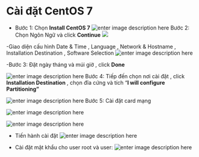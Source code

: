 ﻿# Cài đặt CentOS 7
- Bước 1: Chọn **Install CentOS 7**
![enter image description here](https://lh3.googleusercontent.com/B0PSwBFM86FUnUM5fpxU5oeYOM61QLPVXPetYfHmNLHzN0u9MkVvL2UmzXfl8zH75hwwitQf6-Y "bước 1")
Bước 2: Chọn Ngôn Ngữ và click **Continue**
![
](https://lh3.googleusercontent.com/OmoHy-2Nzko6VCGfFWCc3QVzTFxJulLHBk3mwvU10IwIhy0icphZbdX8LD74X_JCxY76j5FkODI "bước 2")

-Giao diện cấu hình Date & Time , Language , Network & Hostname , Installation Destination , Software Selection
![enter image description here](https://lh3.googleusercontent.com/jEQF_IfdNrJ1OZt2ZzOvI6tpI0M4bdlF8Mp-ueGX9ZiBwM7bSo4MO7lsWqxZhSjAHVmcFkt86xs)

-Bước 3: Đặt ngày tháng và múi giờ , click **Done**

![enter image description here](https://lh3.googleusercontent.com/Bva9sjtEC-263YMmumnm7f5y62iuPSlgpLG4I5YbmpKB0xxFYZ9Iw5W8nnXWpl46REl-PWjr28Y "bước 3")
Bước 4: Tiếp đến chọn nơi cài đặt , click  **Installation Destination**  , chọn đĩa cứng và tích “**I will configure Partitioning”**

![enter image description here](https://lh3.googleusercontent.com/tPKMelmNtukHuPxP5I_cBiQUOISGD8uMTJSngdgesgbPv4z3Ggox8VTxBQjyDM9r8pYY22-Cpe8 "bước 4")
Bước 5: Cài đặt card mạng

![enter image description here](https://lh3.googleusercontent.com/ftRNE2STj1UUcmSkXjTBtF1PtitMQ61fI8x0uwkm1wLP_KOJxCEJ223oJFbq01egEI3yrMOaLNI)

![enter image description here](https://lh3.googleusercontent.com/MDOYN69xzdr2yt75KzTomrYid2Z0Ofl6NNCHzo5bdfBJDERgU6JbcpCt-ONubdUz2FL4vm-D0ho)

- Tiến hành cài đặt 
![enter image description here](https://lh3.googleusercontent.com/HTnW37mwihzSbJhlnJmkjw1XOFyFy7fA_0Ax4u-9WWKvX3xUSJz-USEnkzygpeYqbI_MeQBrUDU)

- Cài đặt mật khẩu cho user root và user:
![enter image description here](https://lh3.googleusercontent.com/CJ4JOC7SUmR3tH1R1rv7DRzOw6kXoH2SOtZjfQMrthpzVkA-v4i9idxl4y7KlTDogAf_5-gUinY)
<!--stackedit_data:
eyJoaXN0b3J5IjpbMjEzOTc5OTA1OF19
-->